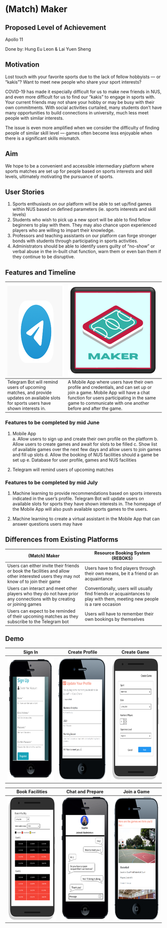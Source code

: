 # (Match) Maker

## Proposed Level of Achievement
Apollo 11

Done by: Hung Eu Leon & Lai Yuen Sheng

## Motivation
Lost touch with your favorite sports due to the lack of fellow hobbyists — or “kakis”? Want to meet new people who share your sport interests?

COVID-19 has made it especially difficult for us to make new friends in NUS, and even more difficult for us to find our “kakis” to engage in sports with. Your current friends may not share your hobby or may be busy with their own commitments. With social activities curtailed, many students don’t have many opportunities to build connections in university, much less meet people with similar interests.

The issue is even more amplified when we consider the difficulty of finding people of similar skill level — games often become less enjoyable when there is a significant skills mismatch.

## Aim
We hope to be a convenient and accessible intermediary platform where sports matches are set up for people based on sports interests and skill levels, ultimately motivating the pursuance of sports.

## User Stories
1. Sports enthusiasts on our platform will be able to set up/find games within NUS based on defined parameters (ie. sports interests and skill levels)
2. Students who wish to pick up a new sport will be able to find fellow beginners to play with them. They may also chance upon experienced players who are willing to impart their knowledge.
3. Professors and teaching assistants on our platform can forge stronger bonds with students through participating in sports activities.
4. Administrators should be able to identify users guilty of “no-show” or verbal abuse in the in-built chat function, warn them or even ban them if they continue to be disruptive. 

## Features and Timeline
| <img height="300" src="https://github.com/euleonnnn/matchmakers/blob/master/readimg/Telegram.png"/>|<img height="300" src="https://github.com/euleonnnn/matchmakers/blob/master/readimg/Matchmaker.png" />| 
|---|---|
|Telegram Bot will remind users of upcoming matches, and provide updates on available slots for sports users have shown interests in.| A Mobile App where users have their own profile and credentials, and can set up or join a game. Mobile App will have a chat function for users participating in the same game to communicate with one another before and after the game. |

### Features to be completed by mid June
1. Mobile App  
  a. Allow users to sign up and create their own profile on the platform
  b. Allow users to create games and await for slots to be filled 
  c. Show list of available games over the next few days and allow users to join games and fill up slots
  d. Allow the booking of NUS facilities should a game be set up 
  e. Database for user profile, games and NUS facilities
      
2. Telegram will remind users of upcoming matches

### Features to be completed by mid July
1. Machine learning to provide recommendations based on sports interests indicated in the user’s profile. Telegram Bot will update users on available slots for sports they have shown interests in. The homepage of the Mobile App will also push available sports games to the users. 

2. Machine learning to create a virtual assistant in the Mobile App that can answer questions users may have

## Differences from Existing Platforms
| (Match) Maker | Resource Booking System (REBOKS) |
| --- | --- |
| Users can either invite their friends or book the facilities and allow other interested users they may not know of to join their game | Users have to find players through their own means, be it a friend or an acquaintance |
| Users can interact and meet other players who they do not have prior any connections with by creating or joining games | Conventionally, users will usually find friends or acquaintances to play with them, meeting new people is a rare occasion |
| Users can expect to be reminded of their upcoming matches as they subscribe to the Telegram bot | Users will have to remember their own bookings by themselves |

## Demo
| Sign In | Create Profile | Create Game |
| --- | --- | --- |
| <img height="400" width="230" src="https://github.com/euleonnnn/matchmakers/blob/master/readimg/signup.PNG" /> | <img height="400" width="230" src ="https://github.com/euleonnnn/matchmakers/blob/master/readimg/profile.PNG" /> | <img height="400" width="230" src="https://github.com/euleonnnn/matchmakers/blob/master/readimg/creategame.PNG" /> |

|Book Facilities | Chat and Prepare | Join a Game |
| --- | --- | --- |
| <img height="400" width="230" src="https://github.com/euleonnnn/matchmakers/blob/master/readimg/booking.PNG" /> | <img height="400" width="230" src="https://github.com/euleonnnn/matchmakers/blob/master/readimg/chat.PNG" /> | <img height="400" width="230" src="https://github.com/euleonnnn/matchmakers/blob/master/readimg/joingame.PNG" /> |

